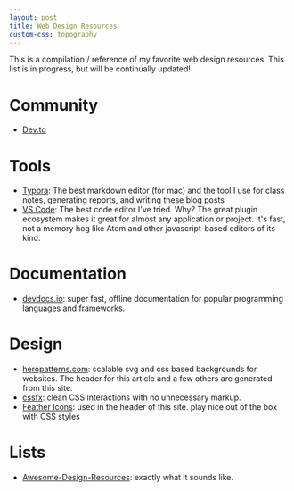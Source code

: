 ```yaml
---
layout: post
title: Web Design Resources
custom-css: topography
---
```


This is a compilation / reference of my favorite web design resources. This list is in progress, but will be continually updated!

# Community
- [Dev.to](https://dev.to)

# Tools

- [Typora](https://typora.io): The best markdown editor (for mac) and the tool I use for class notes, generating reports, and writing these blog posts
- [VS Code](https://code.visualstudio.com): The best code editor I've tried. Why? The great plugin ecosystem makes it great for almost any application or project. It's fast, not a memory hog like Atom and other javascript-based editors of its kind. 

# Documentation

- [devdocs.io](https://devdocs.io/): super fast, offline documentation for popular programming languages and frameworks.

# Design

- [heropatterns.com](heropatterns.com): scalable svg and css based backgrounds for websites. The header for this article and a few others are generated from this site.
- [cssfx](http://cssfx.dev): clean CSS interactions with no unnecessary markup. 
- [Feather Icons](https://feathericons.com): used in the header of this site. play nice out of the box with CSS styles

# Lists

- [Awesome-Design-Resources](https://github.com/LisaDziuba/Awesome-Design-Tools/blob/master/README.md#color-picker-tools): exactly what it sounds like.